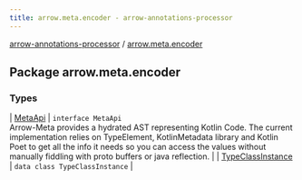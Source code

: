 ```yaml
---
title: arrow.meta.encoder - arrow-annotations-processor
---
```


[arrow-annotations-processor](../index.html) / [arrow.meta.encoder](./index.html)

## Package arrow.meta.encoder

### Types

| [MetaApi](-meta-api/index.html) | `interface MetaApi`<br>Arrow-Meta provides a hydrated AST representing Kotlin Code. The current implementation relies on TypeElement, KotlinMetadata library and Kotlin Poet to get all the info it needs so you can access the values without manually fiddling with proto buffers or java reflection. |
| [TypeClassInstance](-type-class-instance/index.html) | `data class TypeClassInstance` |

